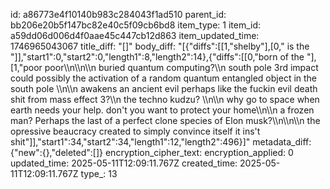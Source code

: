 id: a86773e4f10140b983c284043f1ad510
parent_id: bb206e20b5f147bc82e40c5f09cb6bd8
item_type: 1
item_id: a59dd06d006d4f0aae45c447cb12d863
item_updated_time: 1746965043067
title_diff: "[]"
body_diff: "[{\"diffs\":[[1,\"shelby\"],[0,\" is the \"]],\"start1\":0,\"start2\":0,\"length1\":8,\"length2\":14},{\"diffs\":[[0,\"born of the \"],[1,\"poor poor\\\n\\\n\\\n buried quantum computing?\\\n south pole 3rd impact could possibly the activation of a random quantum entangled object in the south pole \\\n\\\n awakens an ancient evil perhaps like the fuckin evil death shit from mass effect 3?\\\n the techno kudzu? \\\n\\\n why go to space when earth needs your help. don't you want to protect your home\\\n\\\n a frozen man? Perhaps the last of a perfect clone species of Elon musk?\\\n\\\n\\\n the opressive beaucracy created to simply convince itself it ins't shit\"]],\"start1\":34,\"start2\":34,\"length1\":12,\"length2\":496}]"
metadata_diff: {"new":{},"deleted":[]}
encryption_cipher_text: 
encryption_applied: 0
updated_time: 2025-05-11T12:09:11.767Z
created_time: 2025-05-11T12:09:11.767Z
type_: 13